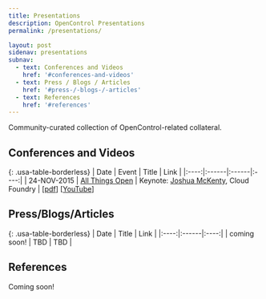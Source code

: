 ```yaml
---
title: Presentations
description: OpenControl Presentations
permalink: /presentations/

layout: post
sidenav: presentations
subnav:
  - text: Conferences and Videos
    href: '#conferences-and-videos'
  - text: Press / Blogs / Articles
    href: '#press-/-blogs-/-articles'
  - text: References
    href: '#references'
---
```

Community-curated collection of OpenControl-related collateral. 

## Conferences and Videos

{: .usa-table-borderless}
| Date | Event | Title | Link |
|:----:|:------|:------|:----:|
| 24-NOV-2015 | [All Things Open](https://www.youtube.com/channel/UCBhXFK70DbOU15N2BhDQVTg) | Keynote: [Joshua McKenty](https://www.linkedin.com/in/joshuamckenty/), Cloud Foundry | [[pdf](https://speakerdeck.com/joshuamckenty/all-things-open-opencontrol)] [[YouTube](https://www.youtube.com/watch?v=hb3gonG2oFA&feature=youtu.be)]


## Press/Blogs/Articles

{: .usa-table-borderless}
| Date | Title | Link |
|:----:|:------|:----:|
| coming soon! | TBD | TBD |


## References

Coming soon!